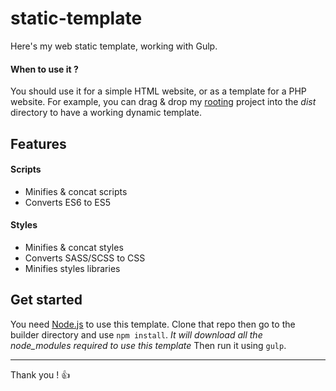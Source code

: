 # static-template

Here's my web static template, working with Gulp.

#### When to use it ?
You should use it for a simple HTML website, or as a template for a PHP website. For example, you can drag & drop my [rooting](https://github.com/gabrielstik/rooting) project into the _dist_ directory to have a working dynamic template.

## Features

#### Scripts
* Minifies & concat scripts
* Converts ES6 to ES5

#### Styles
* Minifies & concat styles
* Converts SASS/SCSS to CSS
* Minifies styles libraries

## Get started

You need [Node.js](https://nodejs.org/en/) to use this template.
Clone that repo then go to the builder directory and use `npm install`. _It will download all the node_modules required to use this template_
Then run it using `gulp`.

***

Thank you ! :thumbsup:
